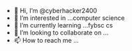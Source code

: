 - 👋 Hi, I’m @cyberhacker2400
- 👀 I’m interested in ...computer science
- 🌱 I’m currently learning ...fybsc cs
- 💞️ I’m looking to collaborate on ...
- 📫 How to reach me ...

<!---
cyberhacker2400/cyberhacker2400 is a ✨ special ✨ repository because its `README.md` (this file) appears on your GitHub profile.
You can click the Preview link to take a look at your changes.
--->
